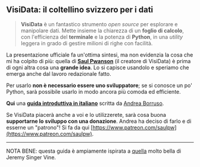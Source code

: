 ## VisiData: il coltellino svizzero per i dati

> **VisiData** è un fantastico strumento _open source_ per esplorare e manipolare dati. Mette insieme la chiarezza di un **foglio di calcolo**, con l'efficienza del **terminale** e la potenza di **Python**, in una _utility_ leggera in grado di gestire milioni di righe con facilità.

La presentazione ufficiale fa un'ottima sintesi, ma non evidenzia la cosa che mi ha colpito di più:  quella di [**Saul Pwanson**](http://saul.pw/) (il creatore di VisiData) è prima di ogni altra cosa una **grande idea**. Lo si capisce usandolo e speriamo che emerga anche dal lavoro redazionale fatto.

Per usarlo **non è necessario essere uno sviluppatore**; se si conosce un po' Python, sarà possibile usarlo in modo ancora più comoda ed efficiente.

**Qui** una [**guida introduttiva in italiano**](./testo/README.md) scritta da [Andrea Borruso](https://twitter.com/aborruso).

Se VisiData piacerà anche a voi e lo utilizzerete, sarà cosa buona **supportarne lo sviluppo con una donazione**. Andrea ha deciso di farlo e di esserne un "patrono"! Si fa da qui [https://www.patreon.com/saulpw](https://www.patreon.com/saulpw).

---

NOTA BENE: questa guida è ampiamente ispirata a [quella]((https://jsvine.github.io/intro-to-visidata/)) molto bella di Jeremy Singer Vine.